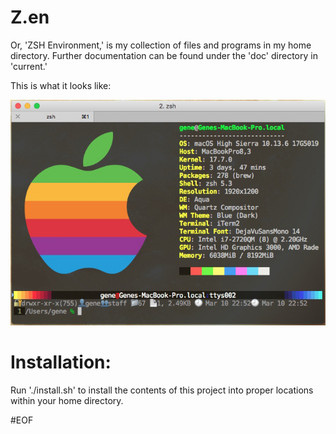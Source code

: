 # Z.en
Or, 'ZSH Environment,' is my collection of files and programs in my home
directory. Further documentation can be found under the 'doc' directory in
'current.'

This is what it looks like:

![alt text](https://raw.githubusercontent.com/GeneOrdway/Z.en/master/Z.en.jpg)

# Installation:

Run './install.sh' to install the contents of this project into proper
locations within your home directory.

#EOF

